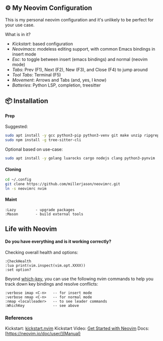 ## ⚙️  My Neovim Configuration

This is my personal neovim configuration and it's unlikely to be perfect
for your use case.

What is in it?

* *Kickstart*: based configuration
* *Neovimacs*: modeless editing support, with common Emacs bindings in insert mode
* *Esc*: to toggle between insert (emacs bindings) and normal (neovim mode)
* *Tabs*: Prev (F1), Next (F2), New (F3), and Close (F4) to jump around
* *Tool Tabs*: Terminal (F5)
* *Movement*: Arrows and Tabs (and, yes, I know)
* *Batteries*: Python LSP, completion, treesitter

## 📦 Installation

#### Prep

Suggested:

```bash
sudo apt install -y gcc python3-pip python3-venv git make unzip ripgrep gzip wget curl fd-find npm
sudo npm install -g tree-sitter-cli
```

Optional based on use-case:

```bash
sudo apt install -y golang luarocks cargo nodejs clang python3-pynvim
```

#### Cloning

```bash
cd ~/.config
git clone https://github.com/millerjason/neovimrc.git
ln -s neovimrc nvim
```

#### Maint

```
:Lazy         - upgrade packages
:Mason        - build external tools
```

## Life with Neovim

#### Do you have everything and is it working correctly?

Checking overall health and options:

```
:CheckHealth
:lua print(vim.inspect(vim.opt.XXXX))
:set option?
```

Beyond [which-key](https://github.com/folke/which-key.nvim), you can use the following
nvim commands to help you track down key bindings and resolve conflicts:

```
:verbose imap <C-n>   -- for insert mode
:verbose nmap <C-n>   -- for normal mode
:nmap <localleader>   -- to see leader commands
:WhichKey             -- see above
```


### References

Kickstart: [kickstart.nvim](https://github.com/nvim-lua/kickstart.nvim)
Kickstart Video: [Get Started with Neovim](https://youtu.be/m8C0Cq9Uv9o)
Docs: [https://neovim.io/doc/user/](Manual)
